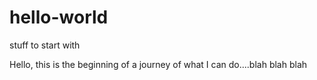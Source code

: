 # hello-world
stuff to start with

Hello, this is the beginning of a journey of what I can do....blah blah blah 
